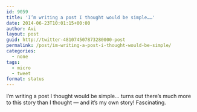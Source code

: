 ```yaml
---
id: 9059
title: 'I’m writing a post I thought would be simple……'
date: 2014-06-23T10:01:15+00:00
author: Avi
layout: post
guid: http://twitter-481074507873280000-post
permalink: /post/im-writing-a-post-i-thought-would-be-simple/
categories:
  - none
tags:
  - micro
  - tweet
format: status
---
```

I’m writing a post I thought would be simple… turns out there’s much more to this story than I thought — and it’s my own story! Fascinating.